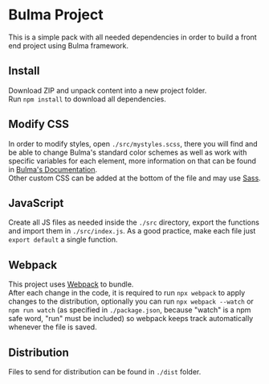# Bulma Project
This is a simple pack with all needed dependencies in order to build a front end project using Bulma framework.

## Install
Download ZIP and unpack content into a new project folder.  
Run `npm install` to download all dependencies.

## Modify CSS
In order to modify styles, open `./src/mystyles.scss`, there you will find and be able to change Bulma's standard color schemes as well as work with specific variables for each element, more information on that can be found in [Bulma's Documentation](https://bulma.io/documentation/).  
Other custom CSS can be added at the bottom of the file and may use [Sass](https://sass-lang.com/guide).

## JavaScript
Create all JS files as needed inside the `./src` directory, export the functions and import them in `./src/index.js`.
As a good practice, make each file just `export default` a single function.

## Webpack
This project uses [Webpack](https://webpack.js.org/) to bundle.  
After each change in the code, it is required to run `npx webpack` to apply changes to the distribution, optionally you can run `npx webpack --watch` or `npm run watch` (as specified in `./package.json`, because "watch" is a npm safe word, "run" must be included) so webpack keeps track automatically whenever the file is saved.  

## Distribution
Files to send for distribution can be found in `./dist` folder.
